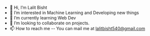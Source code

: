 - 👋 Hi, I’m Lalit Bisht
- 👀 I’m interested in Machine Learning and Developing new things
- 🌱 I’m currently learning Web Dev
- 💞️ I’m looking to collaborate on projects.
- 📫 How to reach me -- You can mail me at lalitbisht540@gmail.com

<!---
LB540/LB540 is a ✨ special ✨ repository because its `README.md` (this file) appears on your GitHub profile.
You can click the Preview link to take a look at your changes.
--->
